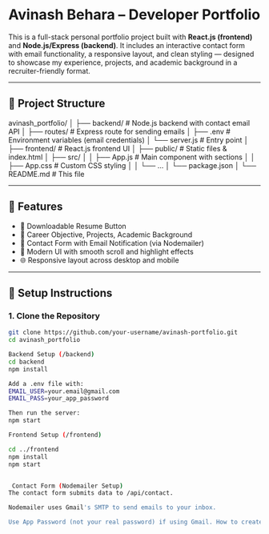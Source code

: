 # Avinash Behara – Developer Portfolio

This is a full-stack personal portfolio project built with **React.js (frontend)** and **Node.js/Express (backend)**. It includes an interactive contact form with email functionality, a responsive layout, and clean styling — designed to showcase my experience, projects, and academic background in a recruiter-friendly format.

---

## 📁 Project Structure

avinash_portfolio/
│
├── backend/ # Node.js backend with contact email API
│ ├── routes/ # Express route for sending emails
│ ├── .env # Environment variables (email credentials)
│ └── server.js # Entry point
│
├── frontend/ # React.js frontend UI
│ ├── public/ # Static files & index.html
│ ├── src/
│ │ ├── App.js # Main component with sections
│ │ ├── App.css # Custom CSS styling
│ │ └── ...
│ └── package.json
│
└── README.md # This file

---

## 🚀 Features

- 📄 Downloadable Resume Button
- 🎯 Career Objective, Projects, Academic Background
- 💬 Contact Form with Email Notification (via Nodemailer)
- 🎨 Modern UI with smooth scroll and highlight effects
- 🌐 Responsive layout across desktop and mobile

---

## 🔧 Setup Instructions

### 1. Clone the Repository

```bash
git clone https://github.com/your-username/avinash-portfolio.git
cd avinash_portfolio

Backend Setup (/backend)
cd backend
npm install

Add a .env file with:
EMAIL_USER=your.email@gmail.com
EMAIL_PASS=your_app_password

Then run the server:
npm start

Frontend Setup (/frontend)

cd ../frontend
npm install
npm start


 Contact Form (Nodemailer Setup)
The contact form submits data to /api/contact.

Nodemailer uses Gmail's SMTP to send emails to your inbox.

Use App Password (not your real password) if using Gmail. How to create app password(https://support.google.com/accounts/answer/185833)
